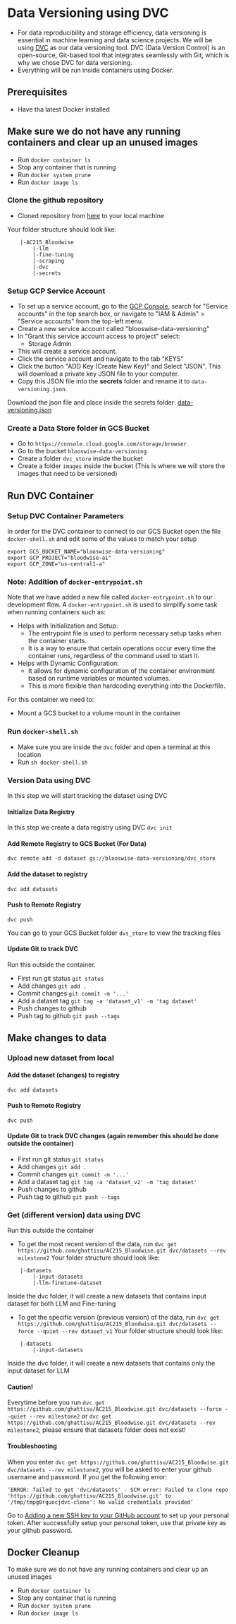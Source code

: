 # Data Versioning using DVC
- For data reproducibility and storage efficiency, data versioning is essential in machine learning and data science projects. We will be using [DVC](https://dvc.org/) as our data versioning tool. DVC (Data Version Control) is an open-source, Git-based tool that integrates seamlessly with Git, which is why we chose DVC for data versioning.
- Everything will be run inside containers using Docker.

## Prerequisites
* Have tha latest Docker installed

## Make sure we do not have any running containers and clear up an unused images
* Run `docker container ls`
* Stop any container that is running
* Run `docker system prune`
* Run `docker image ls`

### Clone the github repository
* Cloned  repository from [here](https://github.com/ghattisu/AC215_Bloodwise.git) to your local machine 

Your folder structure should look like:
```
    |-AC215_Bloodwise
        |-llm
        |-fine-tuning
        |-scraping
        |-dvc
        |-secrets
```

### Setup GCP Service Account
- To set up a service account, go to the [GCP Console](https://console.cloud.google.com/home/dashboard), search for "Service accounts" in the top search box, or navigate to "IAM & Admin" > "Service accounts" from the top-left menu. 
- Create a new service account called "blooswise-data-versioning" 
- In "Grant this service account access to project" select:
    - Storage Admin
- This will create a service account.
- Click the service account and navigate to the tab "KEYS"
- Click the button "ADD Key (Create New Key)" and Select "JSON". This will download a private key JSON file to your computer. 
- Copy this JSON file into the **secrets** folder and rename it to `data-versioning.json`.

Download the json file and place inside the secrets folder:
<a href="https://console.cloud.google.com/iam-admin/serviceaccounts?project=bloodwise-ai" download>data-versioning.json</a>


### Create a Data Store folder in GCS Bucket
- Go to `https://console.cloud.google.com/storage/browser`
- Go to the bucket `blooswise-data-versioning` 
- Create a folder `dvc_store` inside the bucket
- Create a folder `images` inside the bucket (This is where we will store the images that need to be versioned)

## Run DVC Container

### Setup DVC Container Parameters
In order for the DVC container to connect to our GCS Bucket open the file `docker-shell.sh` and edit some of the values to match your setup
```
export GCS_BUCKET_NAME="blooswise-data-versioning"
export GCP_PROJECT="bloodwise-ai"
export GCP_ZONE="us-central1-a"
```
### Note: Addition of `docker-entrypoint.sh`
Note that we have added a new file called `docker-entrypoint.sh` to our development flow. A `docker-entrypoint.sh` is used to simplify some task when running containers such as:
* Helps with Initialization and Setup: 
   * The entrypoint file is used to perform necessary setup tasks when the container starts. 
   * It is a way to ensure that certain operations occur every time the container runs, regardless of the command used to start it.
* Helps with Dynamic Configuration:
   * It allows for dynamic configuration of the container environment based on runtime variables or mounted volumes. 
   * This is more flexible than hardcoding everything into the Dockerfile.

For this container we need to:
* Mount a GCS bucket to a volume mount in the container

### Run `docker-shell.sh`
- Make sure you are inside the `dvc` folder and open a terminal at this location
- Run `sh docker-shell.sh`  


### Version Data using DVC
In this step we will start tracking the dataset using DVC

#### Initialize Data Registry
In this step we create a data registry using DVC
`dvc init`

#### Add Remote Registry to GCS Bucket (For Data)
`dvc remote add -d dataset gs://blooswise-data-versioning/dvc_store`

#### Add the dataset to registry
`dvc add datasets`

#### Push to Remote Registry
`dvc push`

You can go to your GCS Bucket folder `dvs_store` to view the tracking files


#### Update Git to track DVC 
Run this outside the container. 
- First run git status `git status`
- Add changes `git add .`
- Commit changes `git commit -m '...'`
- Add a dataset tag `git tag -a 'dataset_v1' -m 'tag dataset'`
- Push changes to github
- Push tag to github `git push --tags`

## Make changes to data

### Upload new dataset from local

#### Add the dataset (changes) to registry
`dvc add datasets`

#### Push to Remote Registry
`dvc push`

#### Update Git to track DVC changes (again remember this should be done outside the container)
- First run git status `git status`
- Add changes `git add .`
- Commit changes `git commit -m '...'`
- Add a dataset tag `git tag -a 'dataset_v2' -m 'tag dataset'`
- Push changes to github
- Push tag to github `git push --tags`


### Get (different version) data using DVC 
Run this outside the container 
- To get the most recent version of the data, run `dvc get https://github.com/ghattisu/AC215_Bloodwise.git dvc/datasets --rev milestone2`
Your folder structure should look like:
```
    |-datasets
        |-input-datasets
        |-llm-finetune-dataset
```
Inside the dvc folder, it will create a new datasets that contains input dataset for both LLM and Fine-tuning


- To get the specific version (previous version) of the data, run `dvc get https://github.com/ghattisu/AC215_Bloodwise.git dvc/datasets --force --quiet --rev dataset_v1`
Your folder structure should look like:
```
    |-datasets
        |-input-datasets

```
Inside the dvc folder, it will create a new datasets that contains only the input dataset for LLM 


#### Caution!
Everytime before you run `dvc get https://github.com/ghattisu/AC215_Bloodwise.git dvc/datasets --force --quiet --rev milestone2` or `dvc get https://github.com/ghattisu/AC215_Bloodwise.git dvc/datasets --rev milestone2`, please ensure that datasets folder does not exist!


#### Troubleshooting
When you enter `dvc get https://github.com/ghattisu/AC215_Bloodwise.git dvc/datasets --rev milestone2`, you will be asked to enter your github username and password. If you get the following error: 
```
‘ERROR: failed to get 'dvc/datasets' - SCM error: Failed to clone repo 'https://github.com/ghattisu/AC215_Bloodwise.git' to '/tmp/tmpg0rguocjdvc-clone': No valid credentials provided’
```
Go to [Adding a new SSH key to your GitHub account](https://docs.github.com/en/authentication/connecting-to-github-with-ssh/adding-a-new-ssh-key-to-your-github-account?platform=mac) to set up your personal token. After successfully setup your personal token, use that private key as your github password.


## Docker Cleanup
To make sure we do not have any running containers and clear up an unused images
* Run `docker container ls`
* Stop any container that is running
* Run `docker system prune`
* Run `docker image ls`

